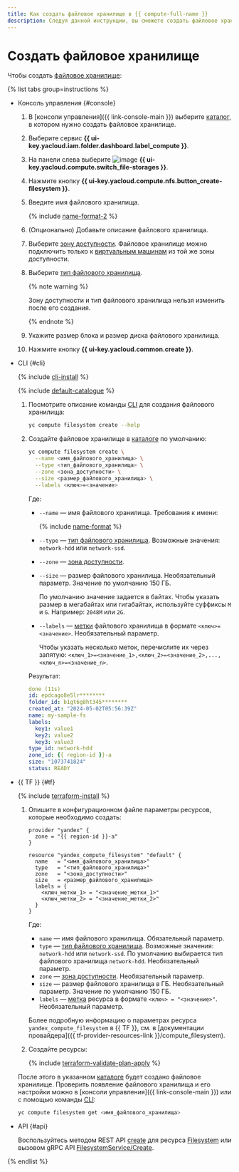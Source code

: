 ```yaml
---
title: Как создать файловое хранилище в {{ compute-full-name }}
description: Следуя данной инструкции, вы сможете создать файловое хранилище.
---
```


# Создать файловое хранилище


Чтобы создать [файловое хранилище](../../concepts/filesystem.md):

{% list tabs group=instructions %}

- Консоль управления {#console}

  1. В [консоли управления]({{ link-console-main }}) выберите [каталог](../../../resource-manager/concepts/resources-hierarchy.md#folder), в котором нужно создать файловое хранилище.
  1. Выберите сервис **{{ ui-key.yacloud.iam.folder.dashboard.label_compute }}**.
  1. На панели слева выберите ![image](../../../_assets/console-icons/nodes-right.svg) **{{ ui-key.yacloud.compute.switch_file-storages }}**.
  1. Нажмите кнопку **{{ ui-key.yacloud.compute.nfs.button_create-filesystem }}**.
  1. Введите имя файлового хранилища.

     {% include [name-format-2](../../../_includes/name-format-2.md) %}

  1. (Опционально) Добавьте описание файлового хранилища.
  1. Выберите [зону доступности](../../../overview/concepts/geo-scope.md). Файловое хранилище можно подключить только к [виртуальным машинам](../../concepts/vm.md) из той же зоны доступности.
  1. Выберите [тип файлового хранилища](../../concepts/filesystem.md#types).

     {% note warning %}

     Зону доступности и тип файлового хранилища нельзя изменить после его создания.

     {% endnote %}

  1. Укажите размер блока и размер диска файлового хранилища.
  1. Нажмите кнопку **{{ ui-key.yacloud.common.create }}**.

- CLI {#cli}

  {% include [cli-install](../../../_includes/cli-install.md) %}

  {% include [default-catalogue](../../../_includes/default-catalogue.md) %}

  1. Посмотрите описание команды [CLI](../../../cli/) для создания файлового хранилища:

      ```bash
      yc compute filesystem create --help
      ```

  1. Создайте файловое хранилище в [каталоге](../../../resource-manager/concepts/resources-hierarchy.md#folder) по умолчанию:

      ```bash
      yc compute filesystem create \
        --name <имя_файлового_хранилища> \
        --type <тип_файлового_хранилища> \
        --zone <зона_доступности> \
        --size <размер_файлового_хранилища> \
        --labels <ключ>=<значение>
      ```

      Где:
      * `--name` — имя файлового хранилища. Требования к имени:

        {% include [name-format](../../../_includes/name-format.md) %}

      * `--type` — [тип файлового хранилища](../../concepts/filesystem.md#types). Возможные значения: `network-hdd` или `network-ssd`.
      * `--zone` — [зона доступности](../../../overview/concepts/geo-scope.md).
      * `--size` — размер файлового хранилища. Необязательный параметр. Значение по умолчанию 150 ГБ.

        По умолчанию значение задается в байтах. Чтобы указать размер в мегабайтах или гигабайтах, используйте суффиксы `M` и `G`. Например: `2048M` или `2G`.

      * `--labels` — [метки](../../../resource-manager/concepts/labels.md) файлового хранилища в формате `<ключ>=<значение>`. Необязательный параметр.

        Чтобы указать несколько меток, перечислите их через запятую: `<ключ_1>=<значение_1>,<ключ_2>=<значение_2>,...,<ключ_n>=<значение_n>`.

      Результат:

      ```yml
      done (11s)
      id: epdcago8e5lr********
      folder_id: b1gt6g8ht345********
      created_at: "2024-05-02T05:56:39Z"
      name: my-sample-fs
      labels:
        key1: value1
        key2: value2
        key3: value3
      type_id: network-hdd
      zone_id: {{ region-id }}-a
      size: "1073741824"
      status: READY
      ```

- {{ TF }} {#tf}

  {% include [terraform-install](../../../_includes/terraform-install.md) %}

  1. Опишите в конфигурационном файле параметры ресурсов, которые необходимо создать:

     ```hcl
     provider "yandex" {
       zone = "{{ region-id }}-a"
     }

     resource "yandex_compute_filesystem" "default" {
       name   = "<имя_файлового_хранилища>"
       type   = "<тип_файлового_хранилища>"
       zone   = "<зона_доступности>"
       size   = <размер_файлового_хранилища>
       labels = {
         <ключ_метки_1> = "<значение_метки_1>"
         <ключ_метки_2> = "<значение_метки_2>"
       }
     }
     ```

     Где:
     * `name` — имя файлового хранилища. Обязательный параметр.
     * `type` — [тип файлового хранилища](../../concepts/filesystem.md#types). Возможные значения: `network-hdd` или `network-ssd`. По умолчанию выбирается тип файлового хранилища `network-hdd`. Необязательный параметр.
     * `zone` — [зона доступности](../../../overview/concepts/geo-scope.md). Необязательный параметр.
     * `size` — размер файлового хранилища в ГБ. Необязательный параметр. Значение по умолчанию 150 ГБ.
     * `labels` — [метка](../../../resource-manager/concepts/labels.md) ресурса в формате `<ключ> = "<значение>"`. Необязательный параметр.

      Более подробную информацию о параметрах ресурса `yandex_compute_filesystem` в {{ TF }}, см. в [документации провайдера]({{ tf-provider-resources-link }}/compute_filesystem).
  1. Создайте ресурсы:

     {% include [terraform-validate-plan-apply](../../../_tutorials/_tutorials_includes/terraform-validate-plan-apply.md) %}

  После этого в указанном [каталоге](../../../resource-manager/concepts/resources-hierarchy.md#folder) будет создано файловое хранилище. Проверить появление файлового хранилища и его настройки можно в [консоли управления]({{ link-console-main }}) или с помощью команды [CLI](../../../cli/):

  ```bash
  yc compute filesystem get <имя_файлового_хранилища>
  ```

- API {#api}

  Воспользуйтесь методом REST API [create](../../api-ref/Filesystem/create.md) для ресурса [Filesystem](../../api-ref/Filesystem/index.md) или вызовом gRPC API [FilesystemService/Create](../../api-ref/grpc/Filesystem/create.md).

{% endlist %}